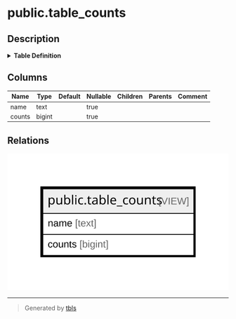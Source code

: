 # public.table_counts

## Description

<details>
<summary><strong>Table Definition</strong></summary>

```sql
CREATE VIEW table_counts AS (
 SELECT 'asset'::text AS name,
    count(*) AS counts
   FROM asset
UNION ALL
 SELECT 'meter_reading'::text AS name,
    count(*) AS counts
   FROM meter_reading
UNION ALL
 SELECT 'work_order'::text AS name,
    count(*) AS counts
   FROM work_order
UNION ALL
 SELECT 'mpu'::text AS name,
    count(*) AS counts
   FROM mpu
)
```

</details>

## Columns

| Name | Type | Default | Nullable | Children | Parents | Comment |
| ---- | ---- | ------- | -------- | -------- | ------- | ------- |
| name | text |  | true |  |  |  |
| counts | bigint |  | true |  |  |  |

## Relations

![er](public.table_counts.svg)

---

> Generated by [tbls](https://github.com/k1LoW/tbls)

